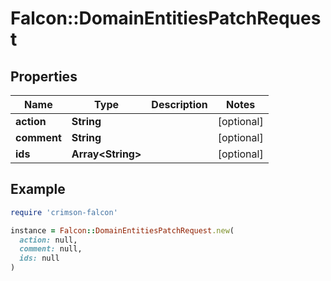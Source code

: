 # Falcon::DomainEntitiesPatchRequest

## Properties

| Name | Type | Description | Notes |
| ---- | ---- | ----------- | ----- |
| **action** | **String** |  | [optional] |
| **comment** | **String** |  | [optional] |
| **ids** | **Array&lt;String&gt;** |  | [optional] |

## Example

```ruby
require 'crimson-falcon'

instance = Falcon::DomainEntitiesPatchRequest.new(
  action: null,
  comment: null,
  ids: null
)
```

